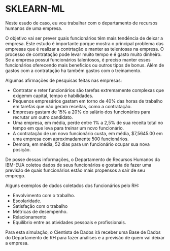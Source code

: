# SKLEARN-ML
Neste esudo de caso, eu vou trabalhar com o departamento de recursos humanos de uma empresa.

O objetivo vai ser prever quais funcionários têm mais tendência de deixar a empresa.
Este estudo é importante porque mostra o principal problema das empresas que é realizar a contrtação e manter as telentosas na empresa.
O processo de contratação  pode levar muito tempo e é gasto muito dinheiro.
Se a empresa possui funcionários talentosos, é preciso manter esses funcionários oferecendo mais beneficios ou outros tipos de bonus.
Além de gastos com a contratação ha também gastos com o treinamento.

Algumas afirmações de pesquisas feitas nas empresas:

- Contratar e reter funcionários são tarefas extremamente complexas que exigemm capital, tempo e habilidades.
- Pequenos empresários gastam em torno de 40% das horas de trabalho em tarefas que não geram receitas, como a contratação.
- Empresas gastam de 15% a 20% do salário dos funcionários para recrutar um outro candidato.
- Uma empresa, em média, perde entre 1% a 2,5% de sua receita total no tempo em que leva para treinar um novo funcionário.
- A contratação de um novo funcionário custa, em média, $7,5645.00 em uma empresa com aproximadamente 500 funcionários.
- Demora, em média, 52 dias para um funcionário ocupar sua nova posição.

De posse dessas informações, o Departamento de Recursos Humanos da IBM-EUA coletou dados de seus funcionários e gostaria de  fazer uma previsão
de quais funcionários estão mais propensos a sair de seu emprego.

Alguns exemplos de dados coletados dos funcionários pelo RH:

  - Envolvimento com o trabalho.
  - Escolaridade.
  - Satisfação com o trabalho
  - Métricas de desempenho.
  - Relacionamento
  - Equilibrio entre as atividades pessoais e profissionais.
 
Para esta simulação, o Cientista de Dados irá receber uma Base de Dados do Departamento de RH para fazer análises e a previsão de quem vai deixar a empresa.

